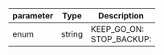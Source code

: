 | parameter | Type | Description |
| ----------- | ----------- |----------- |
| enum  |  string  | KEEP_GO_ON: <br/>STOP_BACKUP:    |
